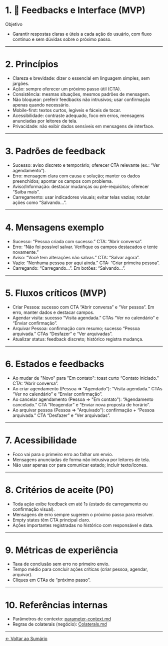 # 1. 📢 Feedbacks e Interface (MVP)

Objetivo
- Garantir respostas claras e úteis a cada ação do usuário, com fluxo contínuo e sem dúvidas sobre o próximo passo.

---

# 2. Princípios
- Clareza e brevidade: dizer o essencial em linguagem simples, sem jargões.
- Ação: sempre oferecer um próximo passo útil (CTA).
- Consistência: mesmas situações, mesmos padrões de mensagem.
- Não bloquear: preferir feedbacks não intrusivos; usar confirmação apenas quando necessário.
- Mobile-first: textos curtos, legíveis e fáceis de tocar.
- Acessibilidade: contraste adequado, foco em erros, mensagens anunciadas por leitores de tela.
- Privacidade: não exibir dados sensíveis em mensagens de interface.

---

# 3. Padrões de feedback
- Sucesso: aviso discreto e temporário; oferecer CTA relevante (ex.: “Ver agendamento”).
- Erro: mensagem clara com causa e solução; manter os dados preenchidos; apontar os campos com problema.
- Aviso/Informação: destacar mudanças ou pré-requisitos; oferecer “Saiba mais”.
- Carregamento: usar indicadores visuais; evitar telas vazias; rotular ações como “Salvando…”.

---

# 4. Mensagens exemplo
- Sucesso: “Pessoa criada com sucesso.” CTA: “Abrir conversa”.
- Erro: “Não foi possível salvar. Verifique os campos destacados e tente novamente.”
- Aviso: “Você tem alterações não salvas.” CTA: “Salvar agora”.
- Vazio: “Nenhuma pessoa por aqui ainda.” CTA: “Criar primeira pessoa”.
- Carregando: “Carregando…”. Em botões: “Salvando…”.

---

# 5. Fluxos críticos (MVP)
- Criar Pessoa: sucesso com CTA “Abrir conversa” e “Ver pessoa”. Em erro, manter dados e destacar campos.
- Agendar visita: sucesso “Visita agendada.” CTAs “Ver no calendário” e “Enviar confirmação”.
- Arquivar Pessoa: confirmação com resumo; sucesso “Pessoa arquivada.” CTAs “Desfazer” e “Ver arquivadas”.
- Atualizar status: feedback discreto; histórico registra mudança.

---

# 6. Estados e feedbacks
- Ao mudar de "Novo" para "Em contato": toast curto “Contato iniciado.” CTA: “Abrir conversa”.
- Ao criar agendamento (Pessoa ⇒ "Agendado"): “Visita agendada.” CTAs “Ver no calendário” e “Enviar confirmação”.
- Ao cancelar agendamento (Pessoa ⇒ "Em contato"): “Agendamento cancelado.” CTA “Reagendar” e “Enviar nova proposta de horário”.
- Ao arquivar pessoa (Pessoa ⇒ "Arquivado"): confirmação + “Pessoa arquivada.” CTA “Desfazer” e “Ver arquivadas”.

---

# 7. Acessibilidade
- Foco vai para o primeiro erro ao falhar um envio.
- Mensagens anunciadas de forma não intrusiva por leitores de tela.
- Não usar apenas cor para comunicar estado; incluir texto/ícones.

---

# 8. Critérios de aceite (P0)
- Toda ação exibe feedback em até 1s (estado de carregamento ou confirmação visual).
- Mensagens de erro sempre sugerem o próximo passo para resolver.
- Empty states têm CTA principal claro.
- Ações importantes registradas no histórico com responsável e data.

---

# 9. Métricas de experiência
- Taxa de conclusão sem erro no primeiro envio.
- Tempo médio para concluir ações críticas (criar pessoa, agendar, arquivar).
- Cliques em CTAs de “próximo passo”.

---

# 10. Referências internas
- Parâmetros de contexto: [parameter-context.md](0.1.parameter-context.md)
- Regras de colaterais (negócio): [Colaterals.md](1.4.Colaterals.md)

---

[← Voltar ao Sumário](0.0.SUMMARY.md)
